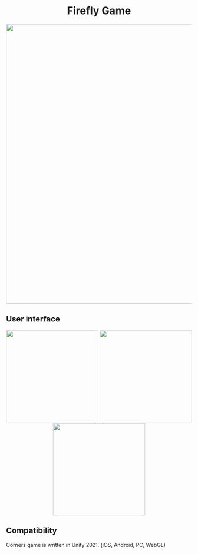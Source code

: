 <h1 align="center">Firefly Game</h1>

<p align="center">
  <img src=".github/images/gameplay.gif" width="760">
</p>

## User interface
<p align="center">
  <img src=".github/images/1.png" width="250">
  <img src=".github/images/2.png" width="250">
  <img src=".github/images/3.png" width="250">
</p>

## Compatibility
Corners game is written in Unity 2021. (iOS, Android, PC, WebGL)
